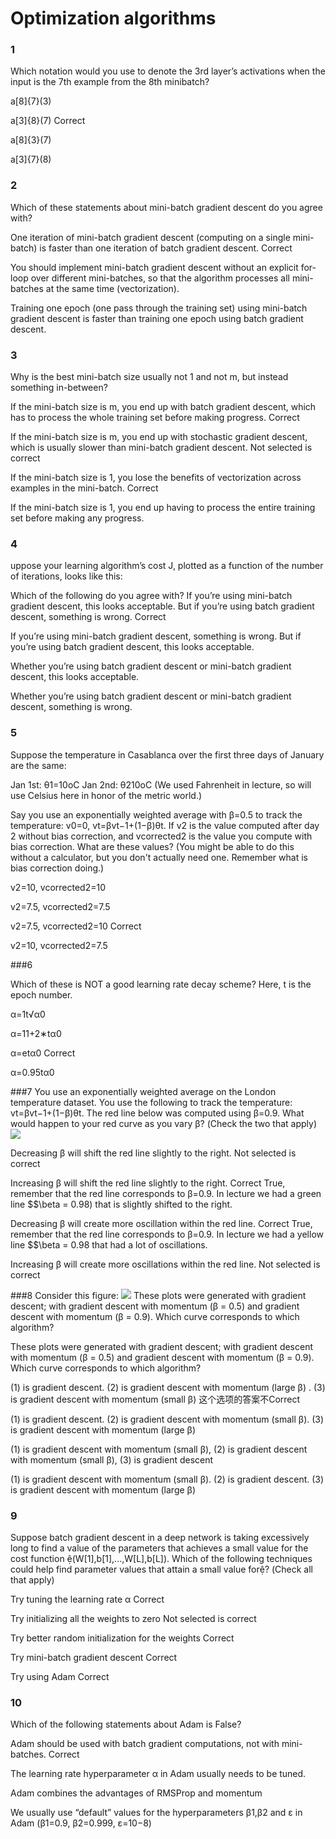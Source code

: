 # Optimization algorithms

### 1
Which notation would you use to denote the 3rd layer’s activations when the input is the 7th example from the 8th minibatch?

a[8]{7}(3)

a[3]{8}(7)
Correct

a[8]{3}(7)

a[3]{7}(8)

### 2
Which of these statements about mini-batch gradient descent do you agree with?

One iteration of mini-batch gradient descent (computing on a single mini-batch) is faster than one iteration of batch gradient descent.
Correct

You should implement mini-batch gradient descent without an explicit for-loop over different mini-batches, so that the algorithm processes all mini-batches at the same time (vectorization).

Training one epoch (one pass through the training set) using mini-batch gradient descent is faster than training one epoch using batch gradient descent.

### 3
Why is the best mini-batch size usually not 1 and not m, but instead something in-between?

If the mini-batch size is m, you end up with batch gradient descent, which has to process the whole training set before making progress.
Correct

If the mini-batch size is m, you end up with stochastic gradient descent, which is usually slower than mini-batch gradient descent.
Not selected is correct

If the mini-batch size is 1, you lose the benefits of vectorization across examples in the mini-batch.
Correct

If the mini-batch size is 1, you end up having to process the entire training set before making any progress.

### 4
uppose your learning algorithm’s cost J, plotted as a function of the number of iterations, looks like this:

Which of the following do you agree with?
If you’re using mini-batch gradient descent, this looks acceptable. But if you’re using batch gradient descent, something is wrong.
Correct

If you’re using mini-batch gradient descent, something is wrong. But if you’re using batch gradient descent, this looks acceptable.

Whether you’re using batch gradient descent or mini-batch gradient descent, this looks acceptable.

Whether you’re using batch gradient descent or mini-batch gradient descent, something is wrong.

### 5
Suppose the temperature in Casablanca over the first three days of January are the same:

Jan 1st: θ1=10oC
Jan 2nd: θ210oC
(We used Fahrenheit in lecture, so will use Celsius here in honor of the metric world.)

Say you use an exponentially weighted average with β=0.5 to track the temperature: v0=0, vt=βvt−1+(1−β)θt. If v2 is the value computed after day 2 without bias correction, and vcorrected2 is the value you compute with bias correction. What are these values? (You might be able to do this without a calculator, but you don't actually need one. Remember what is bias correction doing.)

v2=10, vcorrected2=10

v2=7.5, vcorrected2=7.5

v2=7.5, vcorrected2=10
Correct

v2=10, vcorrected2=7.5

###6

Which of these is NOT a good learning rate decay scheme? Here, t is the epoch number.

α=1t√α0

α=11+2∗tα0

α=etα0
Correct

α=0.95tα0

###7
You use an exponentially weighted average on the London temperature dataset. You use the following to track the temperature: vt=βvt−1+(1−β)θt. The red line below was computed using β=0.9. What would happen to your red curve as you vary β? (Check the two that apply)
![](https://d3c33hcgiwev3.cloudfront.net/imageAssetProxy.v1/W0boqHgrEee6mw7xN92yoA_3a1f4052dc56969b5d7da4024a46836d_temp.png?expiry=1511654400000&hmac=iGGPhQclGN4CJx5fW1YBHyGMI-iL6BXLxaysti8jv0I)

Decreasing β will shift the red line slightly to the right.
Not selected is correct

Increasing β will shift the red line slightly to the right.
Correct
True, remember that the red line corresponds to β=0.9. In lecture we had a green line $$\beta = 0.98) that is slightly shifted to the right.

Decreasing β will create more oscillation within the red line.
Correct
True, remember that the red line corresponds to β=0.9. In lecture we had a yellow line $$\beta = 0.98 that had a lot of oscillations.

Increasing β will create more oscillations within the red line.
Not selected is correct

###8
Consider this figure:
![](https://d3c33hcgiwev3.cloudfront.net/imageAssetProxy.v1/fv6gungsEeeJIwrF5BVsIg_6da8c45ffcd4075de23d8e93884937f1_GD.png?expiry=1511654400000&hmac=0MNW8QFDpq5trtr7bbz0IFA6yYr83YTxf5DZd1h_PzI)
These plots were generated with gradient descent; with gradient descent with momentum (β = 0.5) and gradient descent with momentum (β = 0.9). Which curve corresponds to which algorithm?

These plots were generated with gradient descent; with gradient descent with momentum (β = 0.5) and gradient descent with momentum (β = 0.9). Which curve corresponds to which algorithm?

(1) is gradient descent. (2) is gradient descent with momentum (large β) . (3) is gradient descent with momentum (small β)
这个选项的答案不Correct

(1) is gradient descent. (2) is gradient descent with momentum (small β). (3) is gradient descent with momentum (large β)

(1) is gradient descent with momentum (small β), (2) is gradient descent with momentum (small β), (3) is gradient descent

(1) is gradient descent with momentum (small β). (2) is gradient descent. (3) is gradient descent with momentum (large β)

### 9

Suppose batch gradient descent in a deep network is taking excessively long to find a value of the parameters that achieves a small value for the cost function (W[1],b[1],...,W[L],b[L]). Which of the following techniques could help find parameter values that attain a small value for? (Check all that apply)

Try tuning the learning rate α
Correct

Try initializing all the weights to zero
Not selected is correct

Try better random initialization for the weights
Correct

Try mini-batch gradient descent
Correct

Try using Adam
Correct

### 10

Which of the following statements about Adam is False?

Adam should be used with batch gradient computations, not with mini-batches.
Correct

The learning rate hyperparameter α in Adam usually needs to be tuned.

Adam combines the advantages of RMSProp and momentum

We usually use “default” values for the hyperparameters β1,β2 and ε in Adam (β1=0.9, β2=0.999, ε=10−8)


